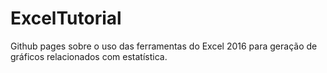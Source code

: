 # ExcelTutorial
Github pages sobre o uso das ferramentas do Excel 2016 para geração de gráficos relacionados com estatística.
